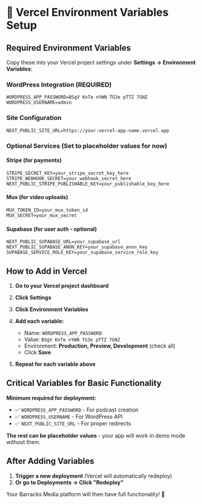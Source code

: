 # 🔧 Vercel Environment Variables Setup

## Required Environment Variables

Copy these into your Vercel project settings under **Settings → Environment Variables**:

### WordPress Integration (REQUIRED)
```
WORDPRESS_APP_PASSWORD=BSgV KnTe nYWN TG3e pTTZ 7GNZ
WORDPRESS_USERNAME=admin
```

### Site Configuration
```
NEXT_PUBLIC_SITE_URL=https://your-vercel-app-name.vercel.app
```

### Optional Services (Set to placeholder values for now)

#### Stripe (for payments)
```
STRIPE_SECRET_KEY=your_stripe_secret_key_here
STRIPE_WEBHOOK_SECRET=your_webhook_secret_here
NEXT_PUBLIC_STRIPE_PUBLISHABLE_KEY=your_publishable_key_here
```

#### Mux (for video uploads)
```
MUX_TOKEN_ID=your_mux_token_id
MUX_SECRET=your_mux_secret
```

#### Supabase (for user auth - optional)
```
NEXT_PUBLIC_SUPABASE_URL=your_supabase_url
NEXT_PUBLIC_SUPABASE_ANON_KEY=your_supabase_anon_key
SUPABASE_SERVICE_ROLE_KEY=your_supabase_service_role_key
```

## How to Add in Vercel

1. **Go to your Vercel project dashboard**
2. **Click Settings**
3. **Click Environment Variables**
4. **Add each variable:**
   - Name: `WORDPRESS_APP_PASSWORD`
   - Value: `BSgV KnTe nYWN TG3e pTTZ 7GNZ`
   - Environment: **Production, Preview, Development** (check all)
   - Click **Save**

5. **Repeat for each variable above**

## Critical Variables for Basic Functionality

**Minimum required for deployment:**
- ✅ `WORDPRESS_APP_PASSWORD` - For podcast creation
- ✅ `WORDPRESS_USERNAME` - For WordPress API
- ✅ `NEXT_PUBLIC_SITE_URL` - For proper redirects

**The rest can be placeholder values** - your app will work in demo mode without them.

## After Adding Variables

1. **Trigger a new deployment** (Vercel will automatically redeploy)
2. **Or go to Deployments → Click "Redeploy"**

Your Barracks Media platform will then have full functionality! 🚀